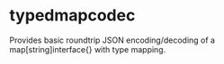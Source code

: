 # typedmapcodec
Provides basic roundtrip JSON encoding/decoding of a map[string]interface{} with type mapping.
